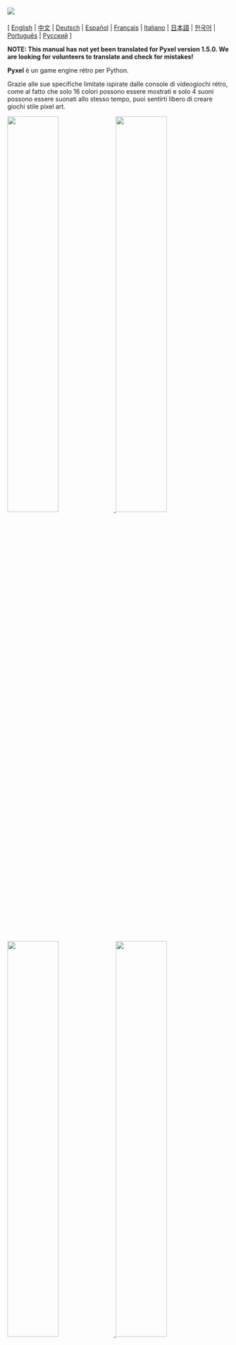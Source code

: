 # <img src="images/pyxel_logo_152x64.png">

[ [English](../README.md) | [中文](README.cn.md) | [Deutsch](README.de.md) | [Español](README.es.md) | [Français](README.fr.md) | [Italiano](README.it.md) | [日本語](README.ja.md) | [한국어](README.ko.md) | [Português](README.pt.md) | [Русский](README.ru.md) ]

**NOTE: This manual has not yet been translated for Pyxel version 1.5.0. We are looking for volunteers to translate and check for mistakes!**

**Pyxel** è un game engine rétro per Python.

Grazie alle sue specifiche limitate ispirate dalle console di videogiochi rétro, come al fatto che solo 16 colori possono essere mostrati e solo 4 suoni possono essere suonati allo stesso tempo, puoi sentirti libero di creare giochi stile pixel art.

<a href="../pyxel/examples/01_hello_pyxel.py" target="_blank">
<img src="images/01_hello_pyxel.gif" width="48%">
</a>

<a href="../pyxel/examples/02_jump_game.py" target="_blank">
<img src="images/02_jump_game.gif" width="48%">
</a>

<a href="../pyxel/examples/03_draw_api.py" target="_blank">
<img src="images/03_draw_api.gif" width="48%">
</a>

<a href="../pyxel/examples/04_sound_api.py" target="_blank">
<img src="images/04_sound_api.gif" width="48%">
</a>

<a href="images/image_tilemap_editor.gif" target="_blank">
<img src="images/image_tilemap_editor.gif" width="48%">
</a>

<a href="images/sound_music_editor.gif" target="_blank">
<img src="images/sound_music_editor.gif" width="48%">
</a>

The specifications of Pyxel are referring to awesome [PICO-8](https://www.lexaloffle.com/pico-8.php) and [TIC-80](https://tic.computer/).

Pyxel è open source e libero da usare. Cominciamo a fare giochi rétro con Pyxel!

## Specifiche

- Funziona su Windows, Mac, e Linux
- Programming with Python
- 16 color palette
- 3 banche di immagini di dimensioni 256x256
- 8 tilemap di dimensioni 256x256
- 4 canali con 64 suoni definibili
- 8 musiche che possono combinare suoni arbitrari
- Input di tastiera, mouse, e controller
- Editor suoni e immagini

### Palette colori

<img src="images/05_color_palette.png">

<img src="images/pyxel_palette.png">

## Come installare

There are two types of Pyxel, a packaged version and a standalone version.

### Install Packaged Version

The packaged version of Pyxel uses Pyxel as a Python extension module.

Recommended for those who are familiar with managing Python packages using the `pip` command or who want to develop full-fledged Python applications.

**Windows**

After installing [Python3](https://www.python.org/) (version 3.7 or higher), run the following command:

```sh
pip install -U pyxel
```

**Mac**

After installing [Python3](https://www.python.org/) (version 3.7 or higher), run the following command:

```sh
pip3 install -U pyxel
```

**Linux**

After installing the SDL2 package (`libsdl2-dev` for Ubuntu), [Python3](https://www.python.org/) (version 3.7 or higher), and `python3-pip`, run the following command:

```sh
sudo pip3 install -U pyxel
```

If the above doesn't work, try self-building by following the steps below after installing `cmake` and `rust`:

```sh
git clone https://github.com/kitao/pyxel.git
cd pyxel
make clean all
sudo pip3 install .
```

### Install Standalone Version

The standalone version of Pyxel uses Pyxel as a standalone tool that does not depend on Python.

Recommended for those who want to start programming easily without worrying about Python settings, or those who want to play Pyxel games immediately.

**Windows**

Download and run the latest version of the Windows installer (`pyxel-[version]-windows-setup.exe`) from the [Download Page](https://github.com/kitao/pyxel/releases).

**Mac**

After installing [Homebrew](https://brew.sh/), run the following commands:

```sh
brew tap kitao/pyxel
brew install pyxel
```

**Linux**

After installing the SDL2 package (`libsdl2-dev` for Ubuntu) and installing [Homebrew](https://brew.sh/), run the following commands:

```sh
brew tap kitao/pyxel
brew install pyxel
```

If the above doesn't work, try self-building the packaged version.

### Try Pyxel Examples

Dopo aver installato Pyxel, gli esempi di Pyxel saranno copiati nella corrente cartella con il comando seguente:

```sh
pyxel copy_examples
```

Gli esempi da copiare sono i seguenti:

- [01_hello_pyxel.py](../pyxel/examples/01_hello_pyxel.py) - Applicazione più semplice
- [02_jump_game.py](../pyxel/examples/02_jump_game.py) - Un gioco di salto con file Pyxel di risorsa
- [03_draw_api.py](../pyxel/examples/03_draw_api.py) - Demonstration of drawing APIs
- [04_sound_api.py](../pyxel/examples/04_sound_api.py) - Demonstration of sound APIs
- [05_color_palette.py](../pyxel/examples/05_color_palette.py) - Lista di colori nella palette
- [06_click_game.py](../pyxel/examples/06_click_game.py) - Gioco punta e clicca
- [07_snake.py](../pyxel/examples/07_snake.py) - Gioco snake con colonna sonora
- [08_triangle_api.py](../pyxel/examples/08_triangle_api.py) - Demonstration of triangle drawing APIs
- [09_shooter.py](../pyxel/examples/09_shooter.py) - Gioco shoot'em up con transizioni schermo
- [10_platformer.py](../pyxel/examples/10_platformer.py) - Side-scrolling platform game with map

An examples can be executed with the following commands:

```sh
cd pyxel_examples
pyxel run 01_hello_pyxel.py
```

## Come usare

### Creare una applicazione Pyxel

After importing the Pyxel module in your python script, specify the window size with `init` function first, then starts the Pyxel application with `run` function.

```python
import pyxel

pyxel.init(160, 120)

def update():
    if pyxel.btnp(pyxel.KEY_Q):
        pyxel.quit()

def draw():
    pyxel.cls(0)
    pyxel.rect(10, 10, 20, 20, 11)

pyxel.run(update, draw)
```

I parametri della funzione `run` sono passate alla funzione `update` per aggiornare ogni frame e alla funzione `draw` per disegnare lo schermo quando necessario.

In una effettiva applicazione, è consigliato ricoprire codice pyxel in una classe come qui sotto:

```python
import pyxel

class App:
    def __init__(self):
        pyxel.init(160, 120)
        self.x = 0
        pyxel.run(self.update, self.draw)

    def update(self):
        self.x = (self.x + 1) % pyxel.width

    def draw(self):
        pyxel.cls(0)
        pyxel.rect(self.x, 0, 8, 8, 9)

App()
```

It is also possible to write simple code using `show` function and `flip` function to draw simple graphics and animations.

`show` function displays the screen and waits until the `Esc` key is pressed.

```python
import pyxel

pyxel.init(120, 120)
pyxel.cls(1)
pyxel.circb(60, 60, 40, 7)
pyxel.show()
```

`flip` function updates the screen once.

```python
import pyxel

pyxel.init(120, 80)

while True:
    pyxel.cls(3)
    pyxel.rectb(pyxel.frame_count % 160 - 40, 20, 40, 40, 7)
    pyxel.flip()
```

### Run Pyxel Application

The created Python script can be executed with the following command:

```sh
pyxel run PYTHON_SCRIPT_FILE
```

For the packaged version, it can be executed like a normal Python script:

```sh
cd pyxel_examples
python3 PYTHON_SCRIPT_FILE
```

(For Windows, type `python` instead of `python3`)

### Controlli speciali

I controlli seguenti speciali possono essere eseguite mentre viene eseguita un'applicazione Pyxel:

- `Esc`<br>
Esci dall'applicazione
- `Alt(Option)+1`<br>
Salva uno screenshot sul desktop
- `Alt(Option)+2`<br>
Resetta il tempo d'inizio della registrazione schermo
- `Alt(Option)+3`<br>
Salva la registrazione schermo sul desktop (fino a 10 secondi)
- `Alt(Option)+0`<br>
Alterna il monitor di performance (fps, tempo d'aggiornamento, e tempo di disegno)
- `Alt(Option)+Enter`<br>
Alterna schermo intero

### Come creare una risorsa

Pyxel Editor can create images and sounds used in a Pyxel application.

It starts with the following command:

```sh
pyxel edit [PYXEL_RESOURCE_FILE]
```

Se il file di risorsa Pyxel (.pyxres) specificato esiste, allora il file viene caricato, e se non esiste, un nuovo file con quel nome viene creato.
Se il file risorsa viene omesso, il nome è `my_resource.pyxres`.

After starting Pyxel Editor, the file can be switched by dragging and dropping another resource file. If the resource file is dragged and dropped while holding down ``Ctrl(Cmd)`` key, only the resource type (Image/Tilemap/Sound/Music) that is currently being edited will be loaded. This operation enables to combine multiple resource files into one.

The created resource file can be loaded with `load` function.

L'editor Pyxel ha le seguenti modalità di modifica.

**Editor Immagini:**

La modalità per modificare banche d'immagini.

<img src="images/image_editor.gif">

By dragging and dropping an image file (png/gif/jpeg) onto the Image Editor screen, the image can be loaded into the currently selected image bank.

**Editor Tilemap:**

La modalità per modificare tilemap immagini delle banche immagini sono posizionate in un modo a piastrelle.

<img src="images/tilemap_editor.gif">

**Editor Suoni:**

Modalità per modificare suoni.

<img src="images/sound_editor.gif">

**Editor Musica:**

La modalità per modificare musica in cui i suoni sono posizionati in ordine per poi essere risuonati.

<img src="images/music_editor.gif">

### Altri metodi per creare risorse

Pyxel images and tilemaps can also be created by the following methods:

- Create an image from a list of strings with `Image.set` function or `Tilemap.set` function
- Load an image file (png/gif/jpeg) in Pyxel palette with `Image.load` function

Pyxel sounds can also be created in the following method:

- Create a sound from strings with `Sound.set` function or `Music.set` function

Riferirsi al manuale dell'API per l'uso di queste funzioni.

### How to Distribute Application

Pyxel supports a dedicated application distribution file format (Pyxel application file) that works across platforms.

Create the Pyxel application file (.pyxapp) with the following command:

```sh
pyxel package APP_ROOT_DIR STARTUP_SCRIPT_FILE
```

If the application should include resources or additional modules, place them in the application folder.

The created application file can be executed with the following command:

```sh
pyxel play PYXEL_APP_FILE
```

## Manuale API

### Sistema

- `width`, `height`<br>
Lunghezza e altezza dello schermo

- `frame_count`<br>
Numero di frame passati

- `init(width, height, [title], [fps], [quit_key], [capture_sec])`<br>
Initialize the Pyxel application with screen size (`width`, `height`). The following can be specified as options: the window title with `title`, the frame rate with `fps`, the key to quit the application with `quit_key`, and the maximum recording time of the screen capture video with `capture_sec`.<br>
e.g. `pyxel.init(160, 120, title="Pyxel with Options", fps=60, quit_key=pyxel.KEY_NONE, capture_sec=0)`

- `run(update, draw)`<br>
Start the Pyxel application and call `update` function for frame update and `draw` function for drawing.

- `show()`<br>
Show the screen and wait until the `Esc` key is pressed. (Do not use in normal applications)

- `flip()`<br>
Updates the screen once. (Do not use in normal applications)

- `quit()`<br>
Quit the Pyxel application at the end of the current frame.

### Risorse

- `load(filename, [image], [tilemap], [sound], [music])`<br>
Load the resource file (.pyxres). If ``False`` is specified for the resource type (``image/tilemap/sound/music``), the resource will not be loaded.

### Input
- `mouse_x`, `mouse_y`<br>
La posizione corrente del cursore del mouse

- `mouse_wheel`<br>
Il valore corrente della rotella del mouse

- `btn(key)`<br>
Ritorna `True` se `key` è premuto, altrimenti ritorna `False` ([lista definizione tasti](../pyxel/__init__.pyi))

- `btnp(key, [hold], [period])`<br>
Ritorna `True` se `key` è premuto quel frame, altrimenti ritorna `False`. Quando `hold` e `period` sono specificati, `True` sarà ritornato all'intervallo frame `period` quando `key` è premuto per più di `hold` frame

- `btnr(key)`<br>
Ritorna `True` se `key` è rilasciato quel frame, altrimenti ritorna `False`

- `mouse(visible)`<br>
Se `visible` è `True`, mostra il cursore mouse. Se `False`, nascondilo. Anche se il cursore mouse non è mostrato, la sua posizione è aggiornata.

### Grafica

- `colors`<br>
List of the palette display colors. The display color is specified by a 24-bit numerical value. Use `colors.from_list` and `colors.to_list` to directly assign and retrieve Python lists.<br>
e.g. `org_colors = pyxel.colors.to_list(); pyxel.colors[15] = 0x112233; pyxel.colors.from_list(org_colors)`

- `image(img)`<br>
Operate the image bank `img` (0-2). (See the Image class)<br>
e.g. `pyxel.image(0).load(0, 0, "title.png")`

- `tilemap(tm)`<br>
Opera la tilemap `tm`(0-7) (vedere la classe Tilemap)

- `clip(x, y, w, h)`<br>
Imposta l'area di disegno dello schermo da (`x`, `y`) a lunghezza `w` e altezza `h`. Resettare l'area di disegno a schermo intero con `clip()`

- `pal(col1, col2)`<br>
Rimpiazza colore `col1` con `col2` al momento di disegno. `pal()` per tornare alla palette iniziale

- `cls(col)`<br>
Riempie lo schermo con `col`

- `pget(x, y)`<br>
Ritorna il colore del pixel su (`x`, `y`)

- `pset(x, y, col)`<br>
Disegna un pixel di colore `col` su (`x`, `y`)

- `line(x1, y1, x2, y2, col)`<br>
Disegna una linea di colore `col` da (`x1`, `y1`) a (`x2`, `y2`)

- `rect(x, y, w, h, col)`<br>
Disegna un rettangolo con lunghezza `w`, altezza `h` e colore `col` da (`x`, `y`)

- `rectb(x, y, w, h, col)`<br>
Disegna il contorno di un rettangolo di lunghezza `w`, altezza `h` e colore `col` da (`x`, `y`)

- `circ(x, y, r, col)`<br>
Disegna un cerchio di raggio `r` e colore `col` su (`x`, `y`)

- `circb(x, y, r, col)`<br>
Disegna il contorno di un cerchio di raggio `r` e colore `col` su (`x`, `y`)

- `tri(x1, y1, x2, y2, x3, y3, col)`<br>
Disegna un triangolo con vertici (`x1`, `y1`), (`x2`, `y2`), (`x3`, `y3`) e colore `col`

- `trib(x1, y1, x2, y2, x3, y3, col)`<br>
Disegna il contorno di un triangolo con vertici (`x1`, `y1`), (`x2`, `y2`), (`x3`, `y3`) e colore `col`

- `blt(x, y, img, u, v, w, h, [colkey])`<br>
Copia la regione di grandezza (`w`, `h`) da (`u`, `v`) della banca immagini `img`(0-2) a (`x`, `y`). Se un valore negativo è impostato per `w` e/o `h`, sarà invertito orizzontalmente o verticalmente. Se `colkey` è specificato, verrà trattato come colore trasparente

<img src="images/image_bank_mechanism.png">

- `bltm(x, y, tm, u, v, w, h, [colkey])`<br>
Draw the tilemap `tm` (0-7) to (`x`, `y`) according to the tile information of size (`w`, `h`) from (`u`, `v`). If `colkey` is specified, treated as transparent color. The size of a tile is 8x8 pixels and is stored in a tilemap as a tuple of `(x in tile, y in tile)`.

- `text(x, y, s, col)`<br>
Disegna una stringa `s` di colore `col` su (`x`, `y`)

### Audio

- `sound(snd)`<br>
Opera il suono `snd`(0-63). (Vedere classe Sound).<br>
per esempio: `pyxel.sound(0).speed = 60`

- `music(msc)`<br>
Opera la musica `msc`(0-7) (vedere la classe Music)

- `play_pos(ch)`<br>
Get the sound playback position of channel `ch` (0-3) as a tuple of `(sound no, note no)`. Returns `None` when playback is stopped.

- `play(ch, snd, loop=False)`<br>
Play the sound `snd` (0-63) on channel `ch` (0-3). If `snd` is a list, it will be played in order. If `True` is specified for `loop`, loop playback is performed.

- `playm(msc, loop=False)`<br>
Play the music `msc` (0-7). If `True` is specified for `loop`, loop playback is performed.

- `stop([ch])`<br>
Stops playback of the specified channel `ch` (0-3). `stop()` to stop playing all channels.

### Image Class

- `width`, `height`<br>
La lunghezza e l'altezza dell'immagine

- `data`<br>
I dati dell'immagine (lista bidimensionale da 256x256)

- `get(x, y)`<br>
Trova i dati dell'immagine su (`x`, `y`)

- `set(x, y, data)`<br>
Set the image at (`x`, `y`) by a list of strings.<br>
e.g. `pyxel.image(0).set(10, 10, ["1234", "5678", "9abc", "defg"])`

- `load(x, y, filename)`<br>
Load the image file (png/gif/jpeg) at (`x`, `y`).

### Classe Tilemap

- `width`, `height`<br>
Lunghezza e altezza della tilemap

- `refimg`<br>
The image bank (0-2) referenced by the tilemap

- `set(x, y, data)`<br>
Set the tilemap at (`x`, `y`) by a list of strings.<br>
e.g. `pyxel.tilemap(0).set(0, 0, ["000102", "202122", "a0a1a2", "b0b1b2"])`

- `pget(x, y)`<br>
Get the tile at (`x`, `y`). A tile is a tuple of `(x in tile, y in tile)`.

- `pset(x, y, tile)`<br>
Draw a `tile` at (`x`, `y`). A tile is a tuple of `(x in tile, y in tile)`.

### Classe Sound

- `notes`<br>
List of notes (0-127). The higher the number, the higher the pitch, and at 33 it becomes 'A2'(440Hz). The rest is -1.

- `tones`<br>
List of tones (0:Triangle / 1:Square / 2:Pulse / 3:Noise)

- `volumes`<br>
List of volumes (0-7)

- `effects`<br>
List of effects (0:None / 1:Slide / 2:Vibrato / 3:FadeOut)

- `speed`<br>
Playback speed. 1 is the fastest, and the larger the number, the slower the playback speed. At 120, the length of one note becomes 1 second.

- `set(notes, tones, volumes, effects, speed)`<br>
Set notes, tones, volumes, and effects with a string. If the tones, volumes, and effects length are shorter than the notes, it is repeated from the beginning.

- `set_notes(notes)`<br>
Set the notes with a string made of 'CDEFGAB'+'#-'+'0123' or 'R'. Case-insensitive and whitespace is ignored.<br>
e.g. `pyxel.sound(0).set_note("G2B-2D3R RF3F3F3")`

- `set_tones(tones)`<br>
Set the tones with a string made of 'TSPN'. Case-insensitive and whitespace is ignored.<br>
e.g. `pyxel.sound(0).set_tone("TTSS PPPN")`

- `set_volumes(volumes)`<br>
Set the volumes with a string made of '01234567'. Case-insensitive and whitespace is ignored.<br>
e.g. `pyxel.sound(0).set_volume("7777 7531")`

- `set_effects(effects)`<br>
Set the effects with a string made of 'NSVF'. Case-insensitive and whitespace is ignored.<br>
e.g. `pyxel.sound(0).set_effect("NFNF NVVS")`

### Music Class

- `sequences`<br>
Two-dimensional list of sounds (0-63) listed by the number of channels

- `set(seq0, seq1, seq2, seq3)`<br>
Set the lists of sound (0-63) of all channels. If an empty list is specified, that channel is not used for playback.<br>
e.g. `pyxel.music(0).set([0, 1], [2, 3], [4], [])`

### Advanced APIs

Pyxel has "advanced APIs" that are not mentioned in this reference because they "may confuse users" or "need specialized knowledge to use".

If you are familiar with your skills, try to create amazing works with [this](../pyxel/__init__.pyi) as a clue!

## Come contribuire

### Submitting Issue

Use the [Issue Tracker](https://github.com/kitao/pyxel/issues) to submit bug reports and feature/enhancement requests. Before submitting a new issue, ensure that there is no similar open issue.

### Manual Testing

Anyone manually testing the code and reporting bugs or suggestions for enhancements in the [Issue Tracker](https://github.com/kitao/pyxel/issues) are very welcome!

### Submitting Pull Request

Patch/fix sono accettati in forma di pull request (PR). Assicurarsi che il problema per cui si emetta una pull request sia aperto nel tracciante di problemi.

Le pull request emesse sono presupposte di accettare di essere pubblicate sotto la [licenza MIT](../LICENSE).

## Altre informazioni

- [Server Discord (Inglese)](https://discord.gg/FC7kUZJ)
- [Server Discord (Giapponese - 日本語版)](https://discord.gg/qHA5BCS)

## Licenza

Pyxel is under [MIT License](../LICENSE). It can be reused within proprietary software, provided that all copies of the software or its substantial portions include a copy of the terms of the MIT License and also a copyright notice.
